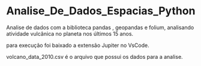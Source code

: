 # Analise_De_Dados_Espacias_Python

Analise de dados com a biblioteca pandas , geopandas e folium, analisando atividade vulcânica no planeta nos últimos 15 anos.

para execução foi baixado a extensão Jupiter no VsCode.

volcano_data_2010.csv é o arquivo que possui os dados para a analise.
